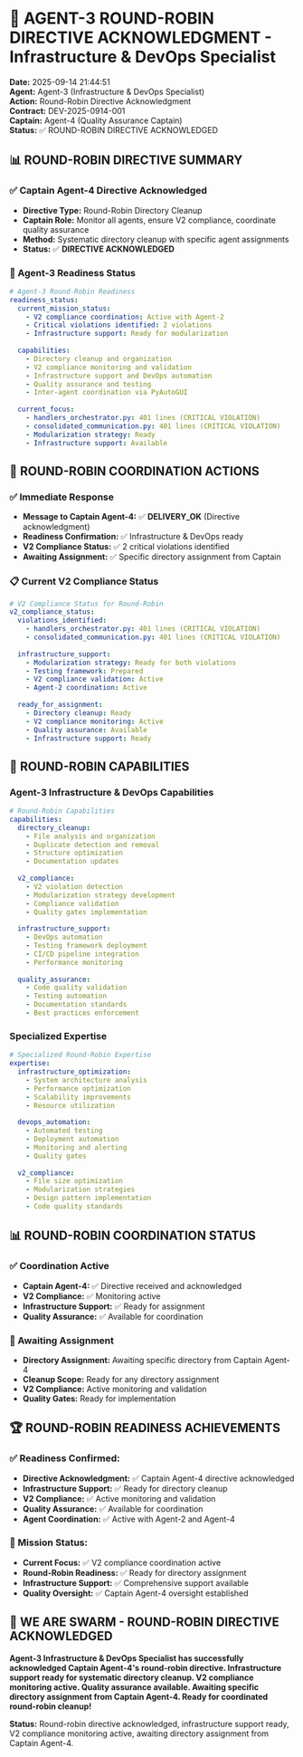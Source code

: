 # 🚀 AGENT-3 ROUND-ROBIN DIRECTIVE ACKNOWLEDGMENT - Infrastructure & DevOps Specialist

**Date:** 2025-09-14 21:44:51  
**Agent:** Agent-3 (Infrastructure & DevOps Specialist)  
**Action:** Round-Robin Directive Acknowledgment  
**Contract:** DEV-2025-0914-001  
**Captain:** Agent-4 (Quality Assurance Captain)  
**Status:** ✅ ROUND-ROBIN DIRECTIVE ACKNOWLEDGED

## 📊 **ROUND-ROBIN DIRECTIVE SUMMARY**

### **✅ Captain Agent-4 Directive Acknowledged**
- **Directive Type:** Round-Robin Directory Cleanup
- **Captain Role:** Monitor all agents, ensure V2 compliance, coordinate quality assurance
- **Method:** Systematic directory cleanup with specific agent assignments
- **Status:** ✅ **DIRECTIVE ACKNOWLEDGED**

### **🎯 Agent-3 Readiness Status**
```yaml
# Agent-3 Round-Robin Readiness
readiness_status:
  current_mission_status:
    - V2 compliance coordination: Active with Agent-2
    - Critical violations identified: 2 violations
    - Infrastructure support: Ready for modularization
  
  capabilities:
    - Directory cleanup and organization
    - V2 compliance monitoring and validation
    - Infrastructure support and DevOps automation
    - Quality assurance and testing
    - Inter-agent coordination via PyAutoGUI
  
  current_focus:
    - handlers_orchestrator.py: 401 lines (CRITICAL VIOLATION)
    - consolidated_communication.py: 401 lines (CRITICAL VIOLATION)
    - Modularization strategy: Ready
    - Infrastructure support: Available
```

## 🔧 **ROUND-ROBIN COORDINATION ACTIONS**

### **✅ Immediate Response**
- **Message to Captain Agent-4:** ✅ **DELIVERY_OK** (Directive acknowledgment)
- **Readiness Confirmation:** ✅ Infrastructure & DevOps ready
- **V2 Compliance Status:** ✅ 2 critical violations identified
- **Awaiting Assignment:** ✅ Specific directory assignment from Captain

### **📋 Current V2 Compliance Status**
```yaml
# V2 Compliance Status for Round-Robin
v2_compliance_status:
  violations_identified:
    - handlers_orchestrator.py: 401 lines (CRITICAL VIOLATION)
    - consolidated_communication.py: 401 lines (CRITICAL VIOLATION)
  
  infrastructure_support:
    - Modularization strategy: Ready for both violations
    - Testing framework: Prepared
    - V2 compliance validation: Active
    - Agent-2 coordination: Active
  
  ready_for_assignment:
    - Directory cleanup: Ready
    - V2 compliance monitoring: Active
    - Quality assurance: Available
    - Infrastructure support: Ready
```

## 🎯 **ROUND-ROBIN CAPABILITIES**

### **Agent-3 Infrastructure & DevOps Capabilities**
```yaml
# Round-Robin Capabilities
capabilities:
  directory_cleanup:
    - File analysis and organization
    - Duplicate detection and removal
    - Structure optimization
    - Documentation updates
  
  v2_compliance:
    - V2 violation detection
    - Modularization strategy development
    - Compliance validation
    - Quality gates implementation
  
  infrastructure_support:
    - DevOps automation
    - Testing framework deployment
    - CI/CD pipeline integration
    - Performance monitoring
  
  quality_assurance:
    - Code quality validation
    - Testing automation
    - Documentation standards
    - Best practices enforcement
```

### **Specialized Expertise**
```yaml
# Specialized Round-Robin Expertise
expertise:
  infrastructure_optimization:
    - System architecture analysis
    - Performance optimization
    - Scalability improvements
    - Resource utilization
  
  devops_automation:
    - Automated testing
    - Deployment automation
    - Monitoring and alerting
    - Quality gates
  
  v2_compliance:
    - File size optimization
    - Modularization strategies
    - Design pattern implementation
    - Code quality standards
```

## 📊 **ROUND-ROBIN COORDINATION STATUS**

### **✅ Coordination Active**
- **Captain Agent-4:** ✅ Directive received and acknowledged
- **V2 Compliance:** ✅ Monitoring active
- **Infrastructure Support:** ✅ Ready for assignment
- **Quality Assurance:** ✅ Available for coordination

### **🎯 Awaiting Assignment**
- **Directory Assignment:** Awaiting specific directory from Captain Agent-4
- **Cleanup Scope:** Ready for any directory assignment
- **V2 Compliance:** Active monitoring and validation
- **Quality Gates:** Ready for implementation

## 🏆 **ROUND-ROBIN READINESS ACHIEVEMENTS**

### **✅ Readiness Confirmed:**
- **Directive Acknowledgment:** ✅ Captain Agent-4 directive acknowledged
- **Infrastructure Support:** ✅ Ready for directory cleanup
- **V2 Compliance:** ✅ Active monitoring and validation
- **Quality Assurance:** ✅ Available for coordination
- **Agent Coordination:** ✅ Active with Agent-2 and Agent-4

### **🎯 Mission Status:**
- **Current Focus:** ✅ V2 compliance coordination active
- **Round-Robin Readiness:** ✅ Ready for directory assignment
- **Infrastructure Support:** ✅ Comprehensive support available
- **Quality Oversight:** ✅ Captain Agent-4 oversight established

## 🚀 **WE ARE SWARM - ROUND-ROBIN DIRECTIVE ACKNOWLEDGED**

**Agent-3 Infrastructure & DevOps Specialist has successfully acknowledged Captain Agent-4's round-robin directive. Infrastructure support ready for systematic directory cleanup. V2 compliance monitoring active. Quality assurance available. Awaiting specific directory assignment from Captain Agent-4. Ready for coordinated round-robin cleanup!**

**Status:** Round-robin directive acknowledged, infrastructure support ready, V2 compliance monitoring active, awaiting directory assignment from Captain Agent-4.
